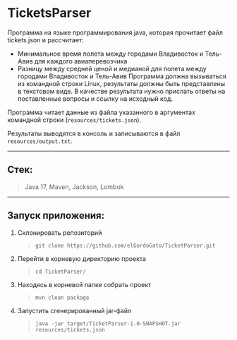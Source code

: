 # TicketsParser

Программа на языке программирования
java, которая прочитает файл tickets.json и
рассчитает:
- Минимальное время полета между городами
  Владивосток и Тель-Авив для каждого
  авиаперевозчика
- Разницу между средней ценой и медианой для
  полета между городами  Владивосток и Тель-Авив
  Программа должна вызываться из командной строки
  Linux, результаты должны быть представлены в
  текстовом виде.
  В качестве результата нужно прислать ответы на
  поставленные вопросы и ссылку на исходный код.


Программа читает данные из файла указанного в аргументах командной строки (`resources/tickets.json`). 

Результаты выводятся в консоль и записываются в файл `resources/output.txt`.

---

## Стек:
> Java 17, Maven, Jackson, Lombok

---

## Запуск приложения:

1) Склонировать репозиторий 
    > `git clone https://github.com/elGordoGato/TicketParser.git`
   
2) Перейти в корневую директорию проекта
    > `cd TicketParser/`

3) Находясь в корневой папке собрать проект 
    > `mvn clean package`
4) Запустить сгенерированный jar-файл
    > `java -jar target/TicketParser-1.0-SNAPSHOT.jar resources/tickets.json`
